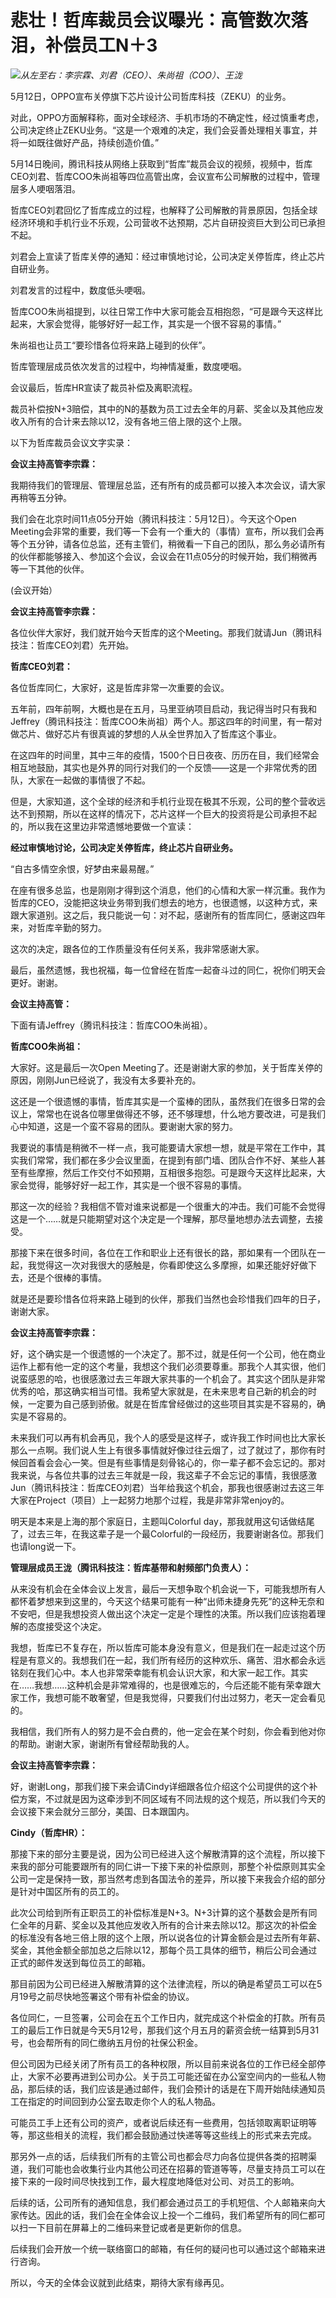 # 悲壮！哲库裁员会议曝光：高管数次落泪，补偿员工N＋3

![](https://inews.gtimg.com/news_bt/OlYBCTiBhTDlm1VvgJKWrc_jLLnFawoQqHHjhrnY3BOUYAA/1000)_从左至右：李宗霖、刘君（CEO）、朱尚祖（COO）、王泷_

5月12日，OPPO宣布关停旗下芯片设计公司哲库科技（ZEKU）的业务。

对此，OPPO方面解释称，面对全球经济、手机市场的不确定性，经过慎重考虑，公司决定终止ZEKU业务。“这是一个艰难的决定，我们会妥善处理相关事宜，并将一如既往做好产品，持续创造价值。”

5月14日晚间，腾讯科技从网络上获取到“哲库”裁员会议的视频，视频中，哲库CEO刘君、哲库COO朱尚祖等四位高管出席，会议宣布公司解散的过程中，管理层多人哽咽落泪。

哲库CEO刘君回忆了哲库成立的过程，也解释了公司解散的背景原因，包括全球经济环境和手机行业不乐观，公司营收不达预期，芯片自研投资巨大到公司已承担不起。

刘君会上宣读了哲库关停的通知：经过审慎地讨论，公司决定关停哲库，终止芯片自研业务。

刘君发言的过程中，数度低头哽咽。

哲库COO朱尚祖提到，以往日常工作中大家可能会互相抱怨，“可是跟今天这样比起来，大家会觉得，能够好好一起工作，其实是一个很不容易的事情。”

朱尚祖也让员工“要珍惜各位将来路上碰到的伙伴”。

哲库管理层成员依次发言的过程中，均神情凝重，数度哽咽。

会议最后，哲库HR宣读了裁员补偿及离职流程。

裁员补偿按N+3赔偿，其中的N的基数为员工过去全年的月薪、奖金以及其他应发收入所有的合计来去除以12，没有各地三倍上限的这个上限。

以下为哲库裁员会议文字实录：

**会议主持高管李宗霖：**

我期待我们的管理层、管理层总监，还有所有的成员都可以接入本次会议，请大家再稍等五分钟。

我们会在北京时间11点05分开始（腾讯科技注：5月12日）。今天这个Open
Meeting会非常的重要，我们等一下会有一个重大的（事情）宣布，所以我们会再等个五分钟，请各位总监，还有主管们，稍微看一下自己的团队，那么务必请所有的伙伴都能够接入、参加这个会议，会议会在11点05分的时候开始，我们稍微再等一下其他的伙伴。

(会议开始）

**会议主持高管李宗霖：**

各位伙伴大家好，我们就开始今天哲库的这个Meeting。那我们就请Jun（腾讯科技注：哲库CEO刘君）先开始。

**哲库CEO刘君：**

各位哲库同仁，大家好，这是哲库非常一次重要的会议。

五年前，四年前啊，大概也是在五月，马里亚纳项目启动，我记得当时只有我和Jeffrey（腾讯科技注：哲库COO朱尚祖）两个人。那这四年的时间里，有一帮对做芯片、做好芯片有很真诚的梦想的人从全世界加入了哲库这个事业。

在这四年的时间里，其中三年的疫情，1500个日日夜夜、历历在目，我们经常会相互地鼓励，其实也是外界的同行对我们的一个反馈——这是一个非常优秀的团队，大家在一起做的事情很了不起。

但是，大家知道，这个全球的经济和手机行业现在极其不乐观，公司的整个营收远达不到预期，所以在这样的情况下，芯片这样一个巨大的投资将是公司承担不起的，所以我在这里边非常遗憾地要做一个宣读：

**经过审慎地讨论，公司决定关停哲库，终止芯片自研业务。**

“自古多情空余恨，好梦由来最易醒。”

在座有很多总监，也是刚刚才得到这个消息，他们的心情和大家一样沉重。我作为哲库的CEO，没能把这块业务带到我们想去的地方，也很遗憾，以这种方式，来跟大家道别。这之后，我只能说一句：对不起，感谢所有的哲库同仁，感谢这四年来，对哲库辛勤的努力。

这次的决定，跟各位的工作质量没有任何关系，我非常感谢大家。

最后，虽然遗憾，我也祝福，每一位曾经在哲库一起奋斗过的同仁，祝你们明天会更好。谢谢。

**会议主持高管：**

下面有请Jeffrey（腾讯科技注：哲库COO朱尚祖）。

**哲库COO朱尚祖：**

大家好。这是最后一次Open Meeting了。还是谢谢大家的参加，关于哲库关停的原因，刚刚Jun已经说了，我没有太多要补充的。

这还是一个很遗憾的事情，哲库其实是一个蛮棒的团队，虽然我们在很多日常的会议上，常常也在说各位哪里做得还不够，还不够理想，什么地方要改进，可是我们心中知道，这是一个蛮不容易的团队。要谢谢大家的努力。

我要说的事情是稍微不一样一点，我可能要请大家想一想，就是平常在工作中，其实我们常常，我们都在多少会议里面，在提到有部门墙、团队合作不好、某些人甚至有些摩擦，然后工作交付不如预期，互相很多抱怨。可是跟今天这样比起来，大家会觉得，能够好好一起工作，其实是一个很不容易的事情。

那这一次的经验？我相信不管对谁来说都是一个很重大的冲击。我们可能不会觉得这是一个……就是只能期望对这个决定是一个理解，那尽量地想办法去调整，去接受。

那接下来在很多时间，各位在工作和职业上还有很长的路，那如果有一个团队在一起，我觉得这一次对我很大的感触是，你看即使这么多摩擦，如果还能好好做下去，还是个很棒的事情。

就是还是要珍惜各位将来路上碰到的伙伴，那我们当然也会珍惜我们四年的日子，谢谢大家。

**会议主持高管李宗霖：**

好，这个确实是一个很遗憾的一个决定了。那不过，就是任何一个公司，他在商业运作上都有他一定的这个考量，我想这个我们必须要尊重。那我个人其实很，他们说蛮感恩的哈，也很感激过去三年跟大家共事的一个机会了。其实这个团队是非常优秀的哈，那这确实相当可惜。我希望大家就是，在未来思考自己新的机会的时候，一定要为自己感到骄傲。就是在哲库曾经做过的这些项目其实是不容易的，确实是不容易的。

未来我们可以再有机会再见，我个人的感受是这样子，或许我工作时间也比大家长那么一点啊。我们说人生上有很多事情就好像过往云烟了，过了就过了，那你有时候回首看会会心一笑。但是有些事情是刻骨铭心的，你一辈子都不会忘记的。那对我来说，与各位共事的过去三年就是一段，我这辈子不会忘记的事情，我很感激Jun（腾讯科技注：哲库CEO刘君）当年给我这个机会，那我也很感谢过去这三年大家在Project（项目）上一起努力地那个过程，我是非常非常enjoy的。

明天是本来是上海的那个家庭日，主题叫Colorful
day，那我就用这句话做结尾了，过去三年，在我这辈子是一个最Colorful的一段经历，我要谢谢各位。那我们也请long说一下。

**管理层成员王泷（腾讯科技注：哲库基带和射频部门负责人）：**

从来没有机会在全体会议上发言，最后一天想争取个机会说一下，可能我想所有人都怀着梦想来到这里的，今天这个结果可能有一种“出师未捷身先死”的这种无奈和不安吧，但是我想投资人做出这个决定一定是个理性的决策。所以我们应该抱着理解的态度接受这个决定。

我想，哲库已不复存在，所以哲库可能本身没有意义，但是我们在一起走过这个历程是有意义的。我想我们在一起，我们所有经历的这种欢乐、痛苦、泪水都会永远铭刻在我们心中。本人也非常荣幸能有机会认识大家，和大家一起工作。其实在……我想……这种机会是非常难得的，也是很难忘的，今后还能不能有荣幸跟大家工作，我想可能不敢奢望，但是我觉得，只要我们付出过努力，老天一定会看见的。

我相信，我们所有人的努力是不会白费的，他一定会在某个时刻，你会看到他对你的帮助。谢谢大家，谢谢所有曾经帮助我的人。

**会议主持高管李宗霖：**

好，谢谢Long，那我们接下来会请Cindy详细跟各位介绍这个公司提供的这个补偿方案，不过就是因为这牵涉到不同区域有不同法规的这个规范，所以我们今天的会议接下来会就分三部分，美国、日本跟国内。

**Cindy（哲库HR）：**

那接下来的部分主要是说，因为公司已经进入这个解散清算的这个流程，所以接下来我的部分可能要跟所有的同仁讲一下接下来的补偿原则，那整个补偿原则其实全公司一定是保持一致，那当然考虑到各国法令的差异，所以接下来我会介绍的部分是针对中国区所有的员工的。

此次公司给到所有正职员工的补偿标准是N+3。N+3计算的这个基数会是所有同仁全年的月薪、奖金以及其他应发收入所有的合计来去除以12。那这次的补偿金的标准没有各地三倍上限的这个上限，所以说各位的计算金额会是过去所有年薪、奖金，其他金额全部加总之后除以12，那每个员工具体的细节，稍后公司会通过正式的邮件发送到每位员工的邮箱。

那目前因为公司已经进入解散清算的这个法律流程，所以的确是希望员工可以在5月19号之前尽快地签署这个带有补偿金的协议。

各位同仁，一旦签署，公司会在五个工作日内，就完成这个补偿金的打款。所有员工的最后工作日就是今天5月12号，那我们这个月五月的薪资会统一结算到5月31号，也会帮所有的同仁缴纳五月份的社保公积金。

但公司因为已经关闭了所有员工的各种权限，所以目前来说各位的工作已经全部停止，大家不必要再进到公司办公。关于员工可能还留在办公室空间内的一些私人物品，那后续的话，我们应该是通过邮件，我们会预计的话是在下周开始陆续通知员工在指定的时间回到办公室去取走你个人的私人物品。

可能员工手上还有公司的资产，或者说后续还有一些费用，包括领取离职证明等等，那这些相关的流程，我们都会鼓励通过快递等等这些线上的形式来去完成。

那另外一点的话，后续我们所有的主管公司也都会尽力向各位提供各类的招聘渠道，我们可能也会收集行业内其他公司还在招募的管道等等，尽量支持员工可以在接下来的一段时间尽快找到工作，最大程度地降低对公司、对员工的影响。

后续的话，公司所有的通知信息，我们都会通过员工的手机短信、个人邮箱来向大家传达。因此的话，我们会在全体会议上投一个二维码，我们希望所有的同仁都可以扫一下目前在屏幕上的二维码来登记或者是更新你的信息。

后续我们会开放一个统一联络窗口的邮箱，有任何的疑问也可以通过这个邮箱来进行咨询。

所以，今天的全体会议就到此结束，期待大家有缘再见。

